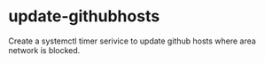 # update-githubhosts
Create a systemctl timer serivice to update github hosts where area network is blocked.
